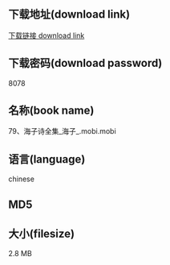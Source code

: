 ## 下载地址(download link)
[下载链接 download link](https://voluble-croquembouche-d321dc.netlify.app/?s=79%E3%80%81%E6%B5%B7%E5%AD%90%E8%AF%97%E5%85%A8%E9%9B%86_%E6%B5%B7%E5%AD%90_.mobi)

## 下载密码(download password)
8078

## 名称(book name)
79、海子诗全集_海子_.mobi.mobi

## 语言(language)
chinese

## MD5


## 大小(filesize)
2.8 MB

